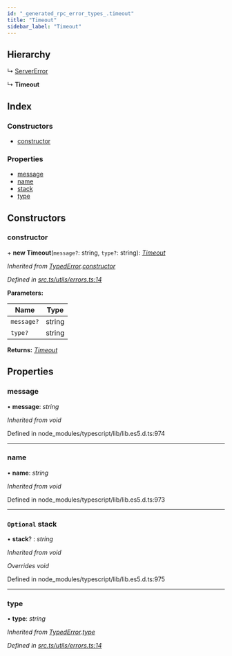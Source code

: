 ```yaml
---
id: "_generated_rpc_error_types_.timeout"
title: "Timeout"
sidebar_label: "Timeout"
---
```


## Hierarchy

  ↳ [ServerError](_generated_rpc_error_types_.servererror.md)

  ↳ **Timeout**

## Index

### Constructors

* [constructor](_generated_rpc_error_types_.timeout.md#constructor)

### Properties

* [message](_generated_rpc_error_types_.timeout.md#message)
* [name](_generated_rpc_error_types_.timeout.md#name)
* [stack](_generated_rpc_error_types_.timeout.md#optional-stack)
* [type](_generated_rpc_error_types_.timeout.md#type)

## Constructors

###  constructor

\+ **new Timeout**(`message?`: string, `type?`: string): *[Timeout](_generated_rpc_error_types_.timeout.md)*

*Inherited from [TypedError](_utils_errors_.typederror.md).[constructor](_utils_errors_.typederror.md#constructor)*

*Defined in [src.ts/utils/errors.ts:14](https://github.com/nearprotocol/nearlib/blob/36a8ddc/src.ts/utils/errors.ts#L14)*

**Parameters:**

Name | Type |
------ | ------ |
`message?` | string |
`type?` | string |

**Returns:** *[Timeout](_generated_rpc_error_types_.timeout.md)*

## Properties

###  message

• **message**: *string*

*Inherited from void*

Defined in node_modules/typescript/lib/lib.es5.d.ts:974

___

###  name

• **name**: *string*

*Inherited from void*

Defined in node_modules/typescript/lib/lib.es5.d.ts:973

___

### `Optional` stack

• **stack**? : *string*

*Inherited from void*

*Overrides void*

Defined in node_modules/typescript/lib/lib.es5.d.ts:975

___

###  type

• **type**: *string*

*Inherited from [TypedError](_utils_errors_.typederror.md).[type](_utils_errors_.typederror.md#type)*

*Defined in [src.ts/utils/errors.ts:14](https://github.com/nearprotocol/nearlib/blob/36a8ddc/src.ts/utils/errors.ts#L14)*
